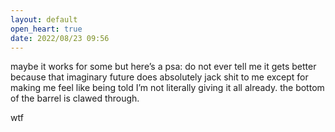 ```yaml
---
layout: default
open_heart: true
date: 2022/08/23 09:56
---
```


maybe it works for some but here’s a psa: do not ever tell me it gets better because that imaginary future does absolutely jack shit to me except for making me feel like being told I’m not literally giving it all already. the bottom of the barrel is clawed through.

wtf
